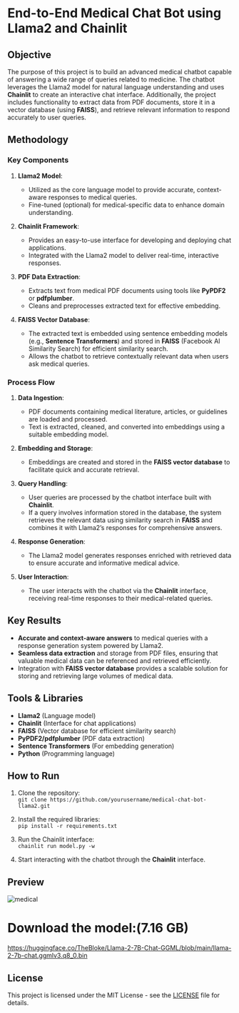 # End-to-End Medical Chat Bot using Llama2 and Chainlit

## Objective
The purpose of this project is to build an advanced medical chatbot capable of answering a wide range of queries related to medicine. The chatbot leverages the Llama2 model for natural language understanding and uses **Chainlit** to create an interactive chat interface. Additionally, the project includes functionality to extract data from PDF documents, store it in a vector database (using **FAISS**), and retrieve relevant information to respond accurately to user queries.

## Methodology

### Key Components
1. **Llama2 Model**:
   - Utilized as the core language model to provide accurate, context-aware responses to medical queries.
   - Fine-tuned (optional) for medical-specific data to enhance domain understanding.

2. **Chainlit Framework**:
   - Provides an easy-to-use interface for developing and deploying chat applications.
   - Integrated with the Llama2 model to deliver real-time, interactive responses.

3. **PDF Data Extraction**:
   - Extracts text from medical PDF documents using tools like **PyPDF2** or **pdfplumber**.
   - Cleans and preprocesses extracted text for effective embedding.

4. **FAISS Vector Database**:
   - The extracted text is embedded using sentence embedding models (e.g., **Sentence Transformers**) and stored in **FAISS** (Facebook AI Similarity Search) for efficient similarity search.
   - Allows the chatbot to retrieve contextually relevant data when users ask medical queries.

### Process Flow
1. **Data Ingestion**:
   - PDF documents containing medical literature, articles, or guidelines are loaded and processed.
   - Text is extracted, cleaned, and converted into embeddings using a suitable embedding model.

2. **Embedding and Storage**:
   - Embeddings are created and stored in the **FAISS vector database** to facilitate quick and accurate retrieval.

3. **Query Handling**:
   - User queries are processed by the chatbot interface built with **Chainlit**.
   - If a query involves information stored in the database, the system retrieves the relevant data using similarity search in **FAISS** and combines it with Llama2’s responses for comprehensive answers.

4. **Response Generation**:
   - The Llama2 model generates responses enriched with retrieved data to ensure accurate and informative medical advice.

5. **User Interaction**:
   - The user interacts with the chatbot via the **Chainlit** interface, receiving real-time responses to their medical-related queries.

## Key Results
- **Accurate and context-aware answers** to medical queries with a response generation system powered by Llama2.
- **Seamless data extraction** and storage from PDF files, ensuring that valuable medical data can be referenced and retrieved efficiently.
- Integration with **FAISS vector database** provides a scalable solution for storing and retrieving large volumes of medical data.

## Tools & Libraries
- **Llama2** (Language model)
- **Chainlit** (Interface for chat applications)
- **FAISS** (Vector database for efficient similarity search)
- **PyPDF2/pdfplumber** (PDF data extraction)
- **Sentence Transformers** (For embedding generation)
- **Python** (Programming language)

## How to Run
1. Clone the repository:  
   `git clone https://github.com/yourusername/medical-chat-bot-llama2.git`
   
2. Install the required libraries:  
   `pip install -r requirements.txt`
   
3. Run the Chainlit interface:  
   `chainlit run model.py -w`

5. Start interacting with the chatbot through the **Chainlit** interface.

## Preview
![medical](https://github.com/user-attachments/assets/2a20a474-ac2b-4072-b3ab-b07990f1188c)



# Download the model:(7.16 GB)
https://huggingface.co/TheBloke/Llama-2-7B-Chat-GGML/blob/main/llama-2-7b-chat.ggmlv3.q8_0.bin

## License
This project is licensed under the MIT License - see the [LICENSE](LICENSE) file for details.

